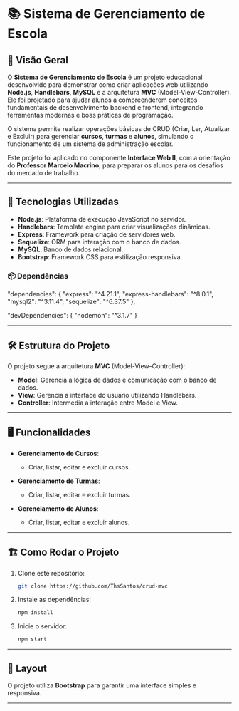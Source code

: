 # 📚 Sistema de Gerenciamento de Escola

## 🏫 Visão Geral

O **Sistema de Gerenciamento de Escola** é um projeto educacional desenvolvido para demonstrar como criar aplicações web utilizando **Node.js**, **Handlebars**, **MySQL** e a arquitetura **MVC** (Model-View-Controller). Ele foi projetado para ajudar alunos a compreenderem conceitos fundamentais de desenvolvimento backend e frontend, integrando ferramentas modernas e boas práticas de programação.

O sistema permite realizar operações básicas de CRUD (Criar, Ler, Atualizar e Excluir) para gerenciar **cursos**, **turmas** e **alunos**, simulando o funcionamento de um sistema de administração escolar. 

Este projeto foi aplicado no componente **Interface Web II**, com a orientação do **Professor Marcelo Macrino**, para preparar os alunos para os desafios do mercado de trabalho.

---

## 🚀 Tecnologias Utilizadas

- **Node.js**: Plataforma de execução JavaScript no servidor.  
- **Handlebars**: Template engine para criar visualizações dinâmicas.  
- **Express**: Framework para criação de servidores web.  
- **Sequelize**: ORM para interação com o banco de dados.  
- **MySQL**: Banco de dados relacional.  
- **Bootstrap**: Framework CSS para estilização responsiva.  

### 📦 Dependências


"dependencies": {
  "express": "^4.21.1",
  "express-handlebars": "^8.0.1",
  "mysql2": "^3.11.4",
  "sequelize": "^6.37.5"
},

"devDependencies": {
  "nodemon": "^3.1.7"
}


---

## 🛠️ Estrutura do Projeto

O projeto segue a arquitetura **MVC** (Model-View-Controller):

- **Model**: Gerencia a lógica de dados e comunicação com o banco de dados.  
- **View**: Gerencia a interface do usuário utilizando Handlebars.  
- **Controller**: Intermedia a interação entre Model e View.  

---

## 🖥️ Funcionalidades

- **Gerenciamento de Cursos**:  
  - Criar, listar, editar e excluir cursos.

- **Gerenciamento de Turmas**:  
  - Criar, listar, editar e excluir turmas.

- **Gerenciamento de Alunos**:  
  - Criar, listar, editar e excluir alunos.

---

## 🏗️ Como Rodar o Projeto

1. Clone este repositório:
   ```bash
   git clone https://github.com/ThsSantos/crud-mvc
   ```
2. Instale as dependências:
   ```bash
   npm install
   ```

3. Inicie o servidor:
   ```bash
   npm start
   ```
  

---

## 🎨 Layout

O projeto utiliza **Bootstrap** para garantir uma interface simples e responsiva. 

---


